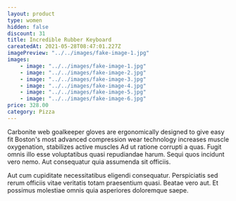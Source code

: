 ```yaml
---
layout: product
type: women
hidden: false
discount: 31
title: Incredible Rubber Keyboard
careatedAt: 2021-05-28T08:47:01.227Z
imagePreview: "../../images/fake-image-1.jpg"
images:
    - image: "../../images/fake-image-1.jpg"
    - image: "../../images/fake-image-2.jpg"
    - image: "../../images/fake-image-3.jpg"
    - image: "../../images/fake-image-4.jpg"
    - image: "../../images/fake-image-5.jpg"
    - image: "../../images/fake-image-6.jpg"
price: 328.00
category: Pizza
---
```

Carbonite web goalkeeper gloves are ergonomically designed to give easy fit
Boston's most advanced compression wear technology increases muscle oxygenation, stabilizes active muscles
Ad ut ratione corrupti a quas. Fugit omnis illo esse voluptatibus quasi repudiandae harum. Sequi quos incidunt vero nemo. Aut consequatur quia assumenda sit officiis.
 Aut cum cupiditate necessitatibus eligendi consequatur. Perspiciatis sed rerum officiis vitae veritatis totam praesentium quasi. Beatae vero aut. Et possimus molestiae omnis quia asperiores doloremque saepe.
